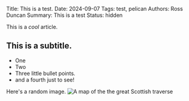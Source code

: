 Title: This is a test.
Date: 2024-09-07
Tags: test, pelican
Authors: Ross Duncan
Summary: This is a test
Status: hidden

This is a *cool* article.

## This is a subtitle.

* One
* Two
* Three little bullet points.
* and a fourth just to see!



Here's a random image.
![A map of the the great Scottish traverse]({static}/images/map.png)